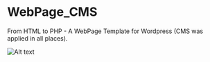 # WebPage_CMS
From HTML to PHP - A WebPage Template for Wordpress (CMS was applied in all places).

![Alt text](/relative/Wordpress_como_CMS.png?raw=true "Wordpress como CMS")
